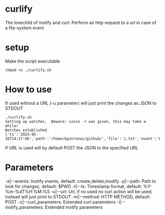 # curlify
The lovechild of inotify and curl: Perform an http request to a url in case of a file-system event

# setup
Make the script executable
```
chmod +x ./curlify.sh
```
# How to use
If used without a URL (-u parameter) will just print the changes as JSON to STDOUT
```
./curlify.sh 
Setting up watches.  Beware: since -r was given, this may take a while!
Watches established.
{'ts':'2023-05-16T14:27:06','path':'/home/kpatronas/github/','file':'1.txt','event':'DELETE'}
```
If URL is used will by default POST the JSON to the specified URL

# Parameters

-e|--events: Inotify events, default: create,delete,modify
-p|--path: Path to look for changes, default: $PWD
-t|--ts: Timestamp format, default: %Y-%m-%dT%H:%M:%S
-u|--url: Url, if no used no curl action will be used, instead will just print to STDOUT
-m|--method: HTTP METHOD, default: POST
-c|--curl_parameters: Extended curl parameters
-i|--inotify_parameters: Extended inotify parameters
